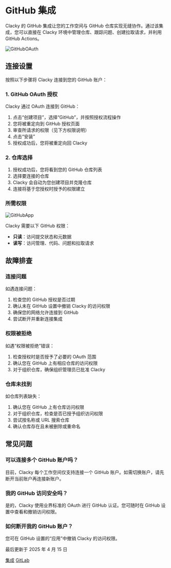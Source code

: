 # GitHub 集成

Clacky 的 GitHub 集成让您的工作空间与 GitHub 仓库实现无缝协作。通过该集成，您可以直接在 Clacky 环境中管理仓库、跟踪问题、创建拉取请求，并利用 GitHub Actions。

![GitHubOAuth](https://docs.clacky.ai/_next/image?url=%2F_next%2Fstatic%2Fmedia%2FGitHubOAuth.a94d04cc.png&w=3840&q=75)

## 连接设置

按照以下步骤将 Clacky 连接到您的 GitHub 账户：

### 1. GitHub OAuth 授权

Clacky 通过 OAuth 连接到 GitHub：

1. 点击“创建项目”，选择“GitHub”，并按照授权流程操作
2. 您将被重定向到 GitHub 授权页面
3. 审查所请求的权限（见下方权限说明）
4. 点击“安装”
5. 授权成功后，您将被重定向回 Clacky

### 2. 仓库选择

1. 授权成功后，您将看到您的 GitHub 仓库列表
2. 选择要连接的仓库
3. Clacky 会自动为您创建项目并克隆仓库
4. 连接将基于您授权时授予的权限建立

### 所需权限

![GitHubApp](https://docs.clacky.ai/_next/image?url=%2F_next%2Fstatic%2Fmedia%2FGitHubApp.6f7f2b9b.png&w=2048&q=75)

Clacky 需要以下 GitHub 权限：

- **只读**：访问提交状态和元数据
- **读写**：访问管理、代码、问题和拉取请求

## 故障排查

### 连接问题

如遇连接问题：

1. 检查您的 GitHub 授权是否过期
2. 确认未在 GitHub 设置中撤销 Clacky 的访问权限
3. 确保您的网络允许连接到 GitHub
4. 尝试断开并重新连接集成

### 权限被拒绝

如遇“权限被拒绝”错误：

1. 检查授权时是否授予了必要的 OAuth 范围
2. 确认您在 GitHub 上有相应仓库的访问权限
3. 对于组织仓库，确保组织管理员已批准 Clacky

### 仓库未找到

如仓库列表缺失：

1. 确认您在 GitHub 上有仓库访问权限
2. 对于组织仓库，检查是否已授予组织访问权限
3. 尝试按名称或 URL 搜索仓库
4. 确认仓库存在且未被删除或重命名

## 常见问题

### 可以连接多个 GitHub 账户吗？

目前，Clacky 每个工作空间仅支持连接一个 GitHub 账户。如需切换账户，请先断开当前账户再连接新账户。

### 我的 GitHub 访问安全吗？

是的，Clacky 使用业界标准的 OAuth 进行 GitHub 认证。您可随时在 GitHub 设置中查看和撤销访问权限。

### 如何断开我的 GitHub 账户？

您可在 GitHub 设置的“应用”中撤销 Clacky 的访问权限。

最后更新于 2025 年 4 月 15 日

[集成](https://docs.clacky.ai/integrations "Integrations") [GitLab](https://docs.clacky.ai/integrations/gitlab "GitLab")
